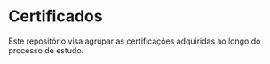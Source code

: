 # Certificados
Este repositório visa agrupar as certificações adquiridas ao longo do processo de estudo.
